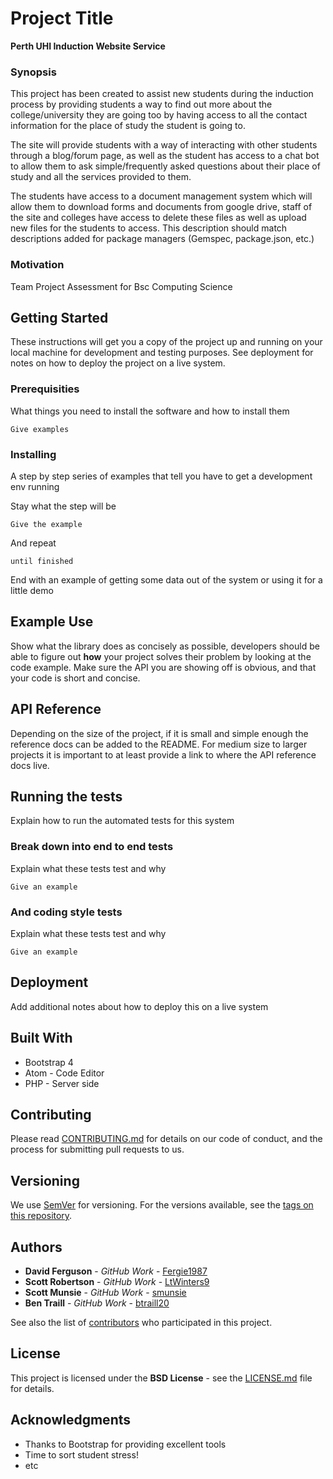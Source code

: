 # Project Title

**Perth UHI Induction Website Service**

### Synopsis

This project has been created to assist new students during the induction process
by providing students a way to find out more about the college/university they are going too by having access
to all the contact information for the place of study the student is going to.

The site will provide students with a way of interacting with other students through a blog/forum page, as well
as the student has access to a chat bot to allow them to ask simple/frequently asked questions about their place of study and
all the services provided to them.

The students have access to a document management system which will allow them to download forms and documents from google drive,
staff of the site and colleges have access to delete these files as well as upload new files for the students to access. This description should match descriptions added for package managers (Gemspec, package.json, etc.)

### Motivation

Team Project Assessment for Bsc Computing Science

## Getting Started

These instructions will get you a copy of the project up and running on your local machine for development and testing purposes. See deployment for notes on how to deploy the project on a live system.

### Prerequisities

What things you need to install the software and how to install them

```
Give examples
```

### Installing

A step by step series of examples that tell you have to get a development env running

Stay what the step will be

```
Give the example
```

And repeat

```
until finished
```

End with an example of getting some data out of the system or using it for a little demo

## Example Use

Show what the library does as concisely as possible, developers should be able to figure out **how** your project solves their problem by looking at the code example. Make sure the API you are showing off is obvious, and that your code is short and concise.

## API Reference

Depending on the size of the project, if it is small and simple enough the reference docs can be added to the README. For medium size to larger projects it is important to at least provide a link to where the API reference docs live.

## Running the tests

Explain how to run the automated tests for this system

### Break down into end to end tests

Explain what these tests test and why

```
Give an example
```

### And coding style tests

Explain what these tests test and why

```
Give an example
```

## Deployment

Add additional notes about how to deploy this on a live system

## Built With

* Bootstrap 4
* Atom - Code Editor
* PHP - Server side

## Contributing

Please read [CONTRIBUTING.md](CONTRIBUTING.md) for details on our code of conduct, and the process for submitting pull requests to us.

## Versioning

We use [SemVer](http://semver.org/) for versioning. For the versions available, see the [tags on this repository](https://github.com/your/project/tags).

## Authors

* **David Ferguson** -  *GitHub Work* - [Fergie1987](https://github.com/Fergie1987)
* **Scott Robertson** - *GitHub Work* - [LtWinters9](https://github.com/LtWinters9)
* **Scott Munsie**  -   *GitHub Work* - [smunsie](https://github.com/smunsie)
* **Ben Traill**  -     *GitHub Work* - [btraill20](https://github.com/btraill20)



See also the list of [contributors](https://github.com/your/project/contributors) who participated in this project.

## License

This project is licensed under the **BSD License** - see the [LICENSE.md](LICENSE.md) file for details.

## Acknowledgments

* Thanks to Bootstrap for providing excellent tools
* Time to sort student stress!
* etc
